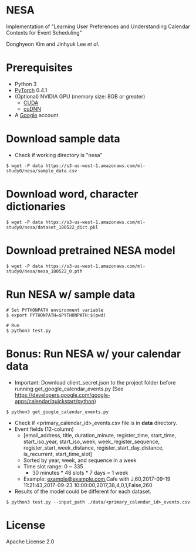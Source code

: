 # NESA
Implementation of "Learning User Preferences and Understanding Calendar Contexts for Event Scheduling"

Donghyeon Kim and Jinhyuk Lee _et al_.

# Prerequisites
* Python 3
* [PyTorch](http://pytorch.org/) 0.4.1
* (Optional) NVIDIA GPU (memory size: 8GB or greater)
    * [CUDA](https://developer.nvidia.com/cuda-downloads)
    * [cuDNN](https://developer.nvidia.com/cudnn)
* A [Google](https://www.google.com) account

# Download sample data
* Check if working directory is "nesa"
```
$ wget -P data https://s3-us-west-1.amazonaws.com/ml-study0/nesa/sample_data.csv
```

# Download word, character dictionaries
```
$ wget -P data https://s3-us-west-1.amazonaws.com/ml-study0/nesa/dataset_180522_dict.pkl
```

# Download pretrained NESA model
```
$ wget -P data https://s3-us-west-1.amazonaws.com/ml-study0/nesa/nesa_180522_0.pth
```

# Run NESA w/ sample data
```
# Set PYTHONPATH environment variable
$ export PYTHONPATH=$PYTHONPATH:$(pwd)

# Run
$ python3 test.py
```

# Bonus: Run NESA w/ your calendar data
* Important: Download client_secret.json to the project folder before running get_google_calendar_events.py
(See https://developers.google.com/google-apps/calendar/quickstart/python)
```
$ python3 get_google_calendar_events.py
```
* Check if <primary_calendar_id>_events.csv file is in __data__ directory.
* Event fields (12-column)
    * \[email_address, title, duration_minute, register_time, start_time, start_iso_year, start_iso_week, week_register_sequence, register_start_week_distance, register_start_day_distance, is_recurrent, start_time_slot\]
    * Sorted by year, week, and sequence in a week
    * Time slot range: 0 ~ 335
        * 30 minutes * 48 slots * 7 days = 1 week
    * Example: example@example.com,Cafe with J,60,2017-09-19 11:21:43,2017-09-23 10:00:00,2017,38,4,0,1,False,260
* Results of the model could be different for each dataset.
```
$ python3 test.py --input_path ./data/<primary_calendar_id>_events.csv
```

# License
Apache License 2.0
